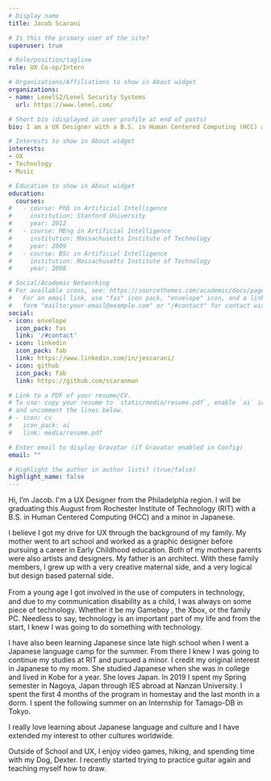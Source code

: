```yaml
---
# Display name
title: Jacob Scarani

# Is this the primary user of the site?
superuser: true

# Role/position/tagline
role: UX Co-op/Intern

# Organizations/Affiliations to show in About widget
organizations:
- name: LenelS2/Lenel Security Systems
  url: https://www.lenel.com/

# Short bio (displayed in user profile at end of posts)
bio: I am a UX Designer with a B.S. in Human Centered Computing (HCC) and a minor in Japanese

# Interests to show in About widget
interests:
- UX
- Technology
- Music

# Education to show in About widget
education:
  courses:
#   - course: PhD in Artificial Intelligence
#     institution: Stanford University
#     year: 2012
#   - course: MEng in Artificial Intelligence
#     institution: Massachusetts Institute of Technology
#     year: 2009
#   - course: BSc in Artificial Intelligence
#     institution: Massachusetts Institute of Technology
#     year: 2008

# Social/Academic Networking
# For available icons, see: https://sourcethemes.com/academic/docs/page-builder/#icons
#   For an email link, use "fas" icon pack, "envelope" icon, and a link in the
#   form "mailto:your-email@example.com" or "/#contact" for contact widget.
social:
- icon: envelope
  icon_pack: fas
  link: '/#contact'
- icon: linkedin
  icon_pack: fab
  link: https://www.linkedin.com/in/jescarani/
- icon: github
  icon_pack: fab
  link: https://github.com/scaranman

# Link to a PDF of your resume/CV.
# To use: copy your resume to `static/media/resume.pdf`, enable `ai` icons in `params.toml`, 
# and uncomment the lines below.
# - icon: cv
#   icon_pack: ai
#   link: media/resume.pdf

# Enter email to display Gravatar (if Gravatar enabled in Config)
email: ""

# Highlight the author in author lists? (true/false)
highlight_name: false
---
```


Hi, I’m Jacob. I'm a UX Designer from the Philadelphia region. I will be graduating this August from Rochester Institute of Technology (RIT) with a B.S. in Human Centered Computing (HCC) and a minor in Japanese.

I believe I got my drive for UX through the background of my family. My mother went to art school and worked as a graphic designer before pursuing a career in Early Childhood education. Both of my mothers parents were also artists and designers. My father is an architect. With these family members, I grew up with a very creative maternal side, and a very logical but design based paternal side.

From a young age I got involved in the use of computers in technology,　and due to my communication disability as a child, I was always on some piece of technology. Whether it be my Gameboy , the Xbox, or the family PC. Needless to say, technology is an important part of my life and from the start, I knew I was going to do something with technology.

I have also been learning Japanese since late high school when I went a Japanese language camp for the summer. From there I knew I was going to continue my studies at RIT and pursued a minor. I credit my original interest in Japanese to my mom. She studied Japanese when she was in college and lived in Kobe for a year. She loves Japan. In 2019 I spent my Spring semester in Nagoya, Japan through IES abroad at Nanzan University. I spent the first 4 months of the program in homestay and the last month in a dorm. I spent the following summer on an Internship for Tamago-DB in Tokyo.

I really love learning about Japanese language and culture and I have extended my interest to other cultures worldwide.

Outside of School and UX, I enjoy video games, hiking, and spending time with my Dog, Dexter. I recently started trying to practice guitar again and teaching myself how to draw.

<!-- {{< icon name="download" pack="fas" >}} Download my {{< staticref "media/demo_resume.pdf" "newtab" >}}resumé{{< /staticref >}}. -->
